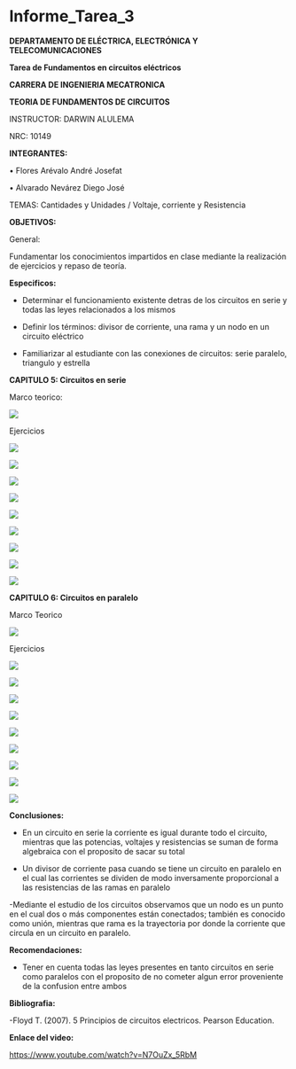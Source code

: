 # Informe_Tarea_3

**DEPARTAMENTO DE ELÉCTRICA, ELECTRÓNICA Y TELECOMUNICACIONES**

**Tarea de Fundamentos en circuitos eléctricos**

**CARRERA DE INGENIERIA MECATRONICA**

**TEORIA DE FUNDAMENTOS DE CIRCUITOS**

INSTRUCTOR: DARWIN ALULEMA

NRC: 10149

**INTEGRANTES:**

• Flores Arévalo André Josefat

• Alvarado Nevárez Diego José

TEMAS: Cantidades y Unidades / Voltaje, corriente y Resistencia

**OBJETIVOS:**

General:

Fundamentar los conocimientos impartidos en clase mediante la realización de ejercicios y repaso de teoría.

**Especificos:**

- Determinar el funcionamiento existente detras de los circuitos en serie y todas las leyes relacionados a los mismos

- Definir los términos: divisor de corriente, una rama y un nodo en un circuito eléctrico

- Familiarizar al estudiante con las conexiones de circuitos: serie paralelo, triangulo y estrella

**CAPITULO 5: Circuitos en serie**

Marco teorico:

![](https://github.com/diego333jose/Informe-Tarea-3-/blob/main/Imagenes/Diagrama%20en%20blanco%20(1).png)

Ejercicios

![](https://github.com/diego333jose/Informe-Tarea-3-/blob/main/Imagenes/CAPITULO%205%20EJERCICIOS_page-0001.jpg)

![](https://github.com/diego333jose/Informe-Tarea-3-/blob/main/Imagenes/CAPITULO%205%20EJERCICIOS_page-0002.jpg)

![](https://github.com/diego333jose/Informe-Tarea-3-/blob/main/Imagenes/CAPITULO%205%20EJERCICIOS_page-0003.jpg)

![](https://github.com/diego333jose/Informe-Tarea-3-/blob/main/Imagenes/CAPITULO%205%20EJERCICIOS_page-0004.jpg)

![](https://github.com/diego333jose/Informe-Tarea-3-/blob/main/Imagenes/CAPITULO%205%20EJERCICIOS_page-0005.jpg)

![](https://github.com/diego333jose/Informe-Tarea-3-/blob/main/Imagenes/CAPITULO%205%20EJERCICIOS_page-0006.jpg)

![](https://github.com/diego333jose/Informe-Tarea-3-/blob/main/Imagenes/CAPITULO%205%20EJERCICIOS_page-0007.jpg)

![](https://github.com/diego333jose/Informe-Tarea-3-/blob/main/Imagenes/CAPITULO%205%20EJERCICIOS_page-0008.jpg)

![](https://github.com/diego333jose/Informe-Tarea-3-/blob/main/Imagenes/CAPITULO%205%20EJERCICIOS_page-0009.jpg)

**CAPITULO 6: Circuitos en paralelo**

Marco Teorico

![](https://github.com/diego333jose/Informe-Tarea-3-/blob/main/Imagenes/imagen_2021-11-25_211335.png)

Ejercicios

![](https://github.com/diego333jose/Informe-Tarea-3-/blob/main/Imagenes/Si_page-0001.jpg)

![](https://github.com/diego333jose/Informe-Tarea-3-/blob/main/Imagenes/Si_page-0002.jpg)

![](https://github.com/diego333jose/Informe-Tarea-3-/blob/main/Imagenes/Si_page-0003.jpg)

![](https://github.com/diego333jose/Informe-Tarea-3-/blob/main/Imagenes/Si_page-0004.jpg)

![](https://github.com/diego333jose/Informe-Tarea-3-/blob/main/Imagenes/Si_page-0005.jpg)

![](https://github.com/diego333jose/Informe-Tarea-3-/blob/main/Imagenes/Si_page-0006.jpg)

![](https://github.com/diego333jose/Informe-Tarea-3-/blob/main/Imagenes/Si_page-0007.jpg)

![](https://github.com/diego333jose/Informe-Tarea-3-/blob/main/Imagenes/Si_page-0008.jpg)

![](https://github.com/diego333jose/Informe-Tarea-3-/blob/main/Imagenes/Si_page-0009.jpg)

**Conclusiones:**

- En un circuito en serie la corriente es igual durante todo el circuito, mientras que las potencias, voltajes y resistencias se suman de forma algebraica con el proposito de sacar su total

- Un divisor de corriente pasa cuando se tiene un circuito en paralelo en el cual las corrientes se dividen de modo inversamente proporcional a las resistencias de las ramas en paralelo

-Mediante el estudio de los circuitos observamos que un nodo es un punto en el cual dos o más componentes están conectados; también es conocido como unión, mientras que rama es la trayectoria por donde la corriente que circula en un circuito en paralelo.

**Recomendaciones:**

- Tener en cuenta todas las leyes presentes en tanto circuitos en serie como paralelos con el proposito de no cometer algun error proveniente de la confusion entre ambos

**Bibliografia:**

-Floyd T. (2007). 5 Principios de circuitos electricos. Pearson Education.

**Enlace del video:** 

https://www.youtube.com/watch?v=N7OuZx_5RbM


